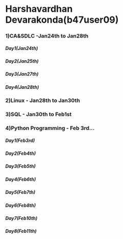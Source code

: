 # Harshavardhan Devarakonda(b47user09)

### 1)CA&SDLC            -Jan24th  to Jan28th
##### Day1(Jan24th)
##### Day2(Jan25th)
##### Day3(Jan27th)
##### Day4(Jan28th)

### 2)Linux              - Jan28th  to Jan30th


### 3)SQL                - Jan30th to Feb1st


### 4)Python Programming - Feb 3rd... 
##### Day1(Feb3rd)
##### Day2(Feb4th)
##### Day3(Feb5th)
##### Day4(Feb6th)
##### Day5(Feb7th)
##### Day6(Feb8th)
##### Day7(Feb10th)
##### Day8(Feb11th)